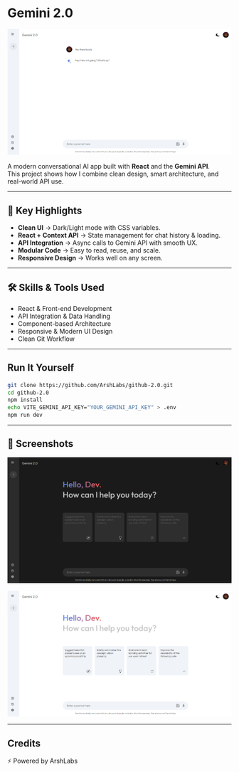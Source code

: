 # Gemini 2.0

![Banner](./src/assets/banner.png)

A modern conversational AI app built with **React** and the **Gemini API**.  
This project shows how I combine clean design, smart architecture, and real-world API use.

---

## 🔑 Key Highlights
- **Clean UI** → Dark/Light mode with CSS variables.  
- **React + Context API** → State management for chat history & loading.  
- **API Integration** → Async calls to Gemini API with smooth UX.  
- **Modular Code** → Easy to read, reuse, and scale.  
- **Responsive Design** → Works well on any screen.  

---

## 🛠️ Skills & Tools Used
- React & Front-end Development  
- API Integration & Data Handling  
- Component-based Architecture  
- Responsive & Modern UI Design  
- Clean Git Workflow  

---

##  Run It Yourself
```bash
git clone https://github.com/ArshLabs/github-2.0.git
cd github-2.0
npm install
echo VITE_GEMINI_API_KEY="YOUR_GEMINI_API_KEY" > .env
npm run dev
```
---

## 📸 Screenshots
<p align="center">
  <img src="./src/assets/screenshot1.png" width="600"/>
</p>

<p align="center">
  <img src="./src/assets/screenshot2.png" width="600"/>
</p>

---

##  Credits  

⚡ Powered by ArshLabs
